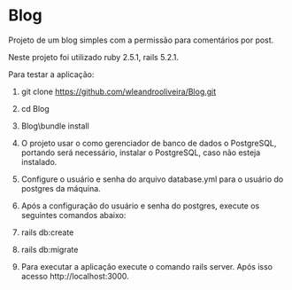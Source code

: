 # Blog

Projeto de um blog simples com a permissão para comentários por post.

Neste projeto foi utilizado ruby 2.5.1, rails 5.2.1.

Para testar a aplicação:

1) git clone https://github.com/wleandrooliveira/Blog.git

2) cd Blog

3) Blog\bundle install

4) O projeto usar o como gerenciador de banco de dados o PostgreSQL, portando será necessário, instalar o PostgreSQL, caso não esteja instalado.

5) Configure o usuário e senha do arquivo database.yml para o usuário do postgres da máquina.

6) Após a configuração do usuário e senha do postgres, execute os seguintes comandos abaixo:

7) rails db:create
 
8) rails db:migrate

9) Para executar a aplicação execute o comando rails server. Após isso acesso http://localhost:3000.


